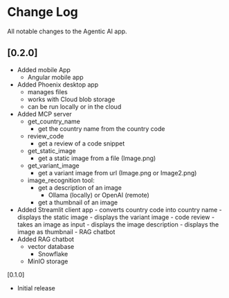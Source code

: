 # Change Log

All notable changes to the Agentic AI app.

## [0.2.0]
- Added mobile App
    - Angular mobile app
- Added Phoenix desktop app
    - manages files
    - works with Cloud blob storage
    - can be run locally or in the cloud
- Added MCP server
    - get_country_name
        - get the country name from the country code
    - review_code
        - get a review of a code snippet
    - get_static_image
        - get a static image from a file (Image.png)
    - get_variant_image
        - get a variant image from url (Image.png or Image2.png)
    - image_recognition tool:
        - get a description of an image
            - Ollama (locally) or OpenAI (remote)
        - get a thumbnail of an image
- Added Streamlit client app
        - converts country code into country name
        - displays the static image
        - displays the variant image
        - code review
        - takes an image as input
            - displays the image description
            - displays the image as thumbnail
        - RAG chatbot
- Added RAG chatbot
    - vector database
        - Snowflake
    - MinIO storage

[0.1.0]
- Initial release